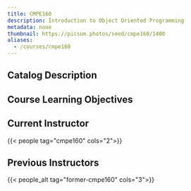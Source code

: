```yaml
---
title: CMPE160
description: Introduction to Object Oriented Programming
metadata: none
thumbnail: https://picsum.photos/seed/cmpe160/1400
aliases:
  - /courses/cmpe160
---
```


## Catalog Description

## Course Learning Objectives

## Current Instructor

{{< people tag="cmpe160" cols="2">}}

## Previous Instructors

{{< people_alt tag="former-cmpe160" cols="3">}}
